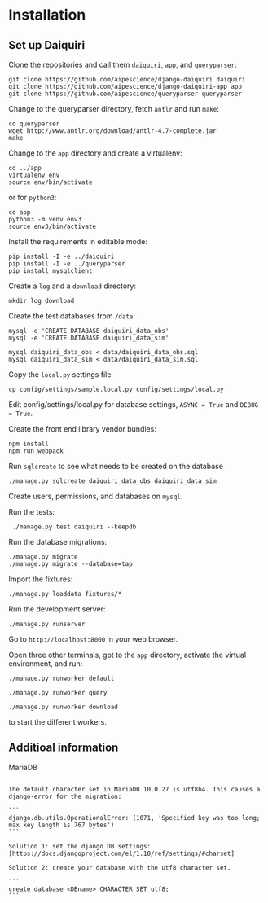 Installation
============

Set up Daiquiri
---------------

Clone the repositories and call them `daiquiri`, `app`, and `queryparser`:

```
git clone https://github.com/aipescience/django-daiquiri daiquiri
git clone https://github.com/aipescience/django-daiquiri-app app
git clone https://github.com/aipescience/queryparser queryparser
```

Change to the queryparser directory, fetch `antlr` and run `make`:

```
cd queryparser
wget http://www.antlr.org/download/antlr-4.7-complete.jar
make
```

Change to the `app` directory and create a virtualenv:

```
cd ../app
virtualenv env
source env/bin/activate
```

or for `python3`:

```
cd app
python3 -m venv env3
source env3/bin/activate
```

Install the requirements in editable mode:

```
pip install -I -e ../daiquiri
pip install -I -e ../queryparser
pip install mysqlclient
```

Create a `log` and a `download` directory:

```
mkdir log download
```

Create the test databases from `/data`:

```
mysql -e 'CREATE DATABASE daiquiri_data_obs'
mysql -e 'CREATE DATABASE daiquiri_data_sim'

mysql daiquiri_data_obs < data/daiquiri_data_obs.sql
mysql daiquiri_data_sim < data/daiquiri_data_sim.sql
```

Copy the `local.py` settings file:

```
cp config/settings/sample.local.py config/settings/local.py
```

Edit config/settings/local.py for database settings, `ASYNC = True` and `DEBUG = True`.

Create the front end library vendor bundles:

```
npm install
npm run webpack
```

Run `sqlcreate` to see what needs to be created on the database

```
./manage.py sqlcreate daiquiri_data_obs daiquiri_data_sim
```

Create users, permissions, and databases on `mysql`.

Run the tests:

```
 ./manage.py test daiquiri --keepdb
```

Run the database migrations:

```
./manage.py migrate
./manage.py migrate --database=tap
```

Import the fixtures:

```
./manage.py loaddata fixtures/*
```

Run the development server:

```
./manage.py runserver
```

Go to `http://localhost:8000` in your web browser.


Open three other terminals, got to the `app` directory, activate the virtual environment, and run:

```
./manage.py runworker default
```

```
./manage.py runworker query
```

```
./manage.py runworker download
```

to start the different workers.


Additioal information
---------------------

MariaDB
~~~~~~~

The default character set in MariaDB 10.0.27 is utf8b4. This causes a django-error for the migration:

```
django.db.utils.OperationalError: (1071, 'Specified key was too long; max key length is 767 bytes')
```

Solution 1: set the django DB settings: [https://docs.djangoproject.com/el/1.10/ref/settings/#charset]

Solution 2: create your database with the utf8 character set.

```
create database <DBname> CHARACTER SET utf8;
```
